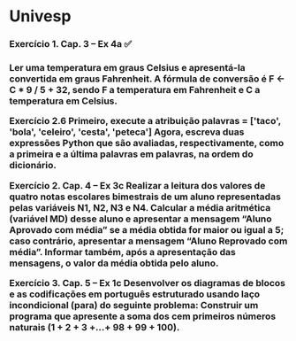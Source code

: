 # Univesp

<h3>Exercício 1. Cap. 3 – Ex 4a ✅<h3>
<p>
    Ler uma temperatura em graus Celsius e apresentá-la convertida
    em graus Fahrenheit. A fórmula de conversão é F ← C * 9 / 5 + 32,
    sendo F a temperatura em Fahrenheit e C a temperatura em Celsius.
</p>
Exercício 2.6
Primeiro, execute a atribuição palavras =
['taco', 'bola', 'celeiro', 'cesta', 'peteca']
Agora, escreva duas expressões Python que são avaliadas, respectivamente,
como a primeira e a última palavras em palavras, na ordem do dicionário.

Exercício 2. Cap. 4 – Ex 3c
Realizar a leitura dos valores de quatro notas escolares bimestrais de
um aluno representadas pelas variáveis N1, N2, N3 e N4.
Calcular a média aritmética (variável MD) desse aluno e apresentar a mensagem
“Aluno Aprovado com média” se a média obtida for maior ou igual a 5;
caso contrário, apresentar a mensagem “Aluno Reprovado com média”. Informar
também, após a apresentação das mensagens, o valor da média obtida pelo aluno.

Exercício 3. Cap. 5 – Ex 1c
Desenvolver os diagramas de blocos e as codificações em português estruturado
usando laço incondicional (para) do seguinte problema: Construir um programa
que apresente a soma dos cem primeiros números
naturais (1 + 2 + 3 +...+ 98 + 99 + 100).